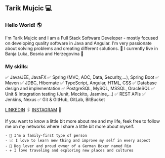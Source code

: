 ## Tarik Mujcic 💻

### Hello World! :earth_americas:

I'm Tarik Mujcic and I am a Full Stack Software Developer - mostly focused on developing quality software in Java and Angular. I'm very passionate about solving problems and creating different solutions. :eyes:      I currently live in Banja Luka, Bosnia and Herzegovina 📍

### My skills: 
✅ Java/JEE, JavaFX
✅ Spring (MVC, AOC, Data, Security,...), Spring Boot
✅ Maven
✅ JDBC, Hibernate
✅ TypeScript, Angular, HTML, CSS
✅ Database design and implementation
✅ PostgreSQL, MySQL, MSSQL, OracleSQL
✅ Unit & Integration testing (Junit, Mockito, Jasmine,...)
✅ REST APIs
✅ Jenkins, Nexus
✅ Git & GitHub, GitLab, BitBucket


[LINKEDIN](https://www.linkedin.com/in/tarik-mujcic-131582218) 🖇️     [INSTAGRAM](https://www.instagram.com/tarikmujcic) 📸

If you want to know a little bit more about me and my life, feek free to follow me on my networks where I share a little bit more about myself.

    - 🏡 I'm a family-first type of person
    - 📈 I love to learn new thing and improve my self in every aspect
    - 🐶 Dog lover and proud owner of a German Boxer named Rio
    - ✈️ I love traveling and exploring new places and cultures

<!--
**MujcicTarik/MujcicTarik** is a ✨ _special_ ✨ repository because its `README.md` (this file) appears on your GitHub profile.

Here are some ideas to get you started:

- 🔭 I’m currently working on ...
- 🌱 I’m currently learning ...
- 👯 I’m looking to collaborate on ...
- 🤔 I’m looking for help with ...
- 💬 Ask me about ...
- 📫 How to reach me: ...
- 😄 Pronouns: ...
- ⚡ Fun fact: ...
-->
